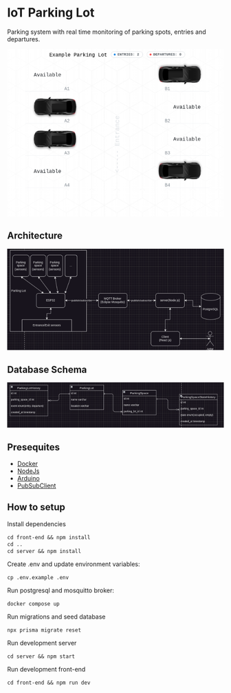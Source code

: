 # IoT Parking Lot

Parking system with real time monitoring of parking spots, entries and departures.

![demo app](/assets/parking_lot_example.png)

## Architecture
![architecture](/assets/architecture.png)

## Database Schema
![database schema](/assets/database.png)

## Presequites

- [Docker](https://docs.docker.com/get-docker/)
- [NodeJs](https://nodejs.org/en/download/)
- [Arduino](https://www.arduino.cc/en/software)
- [PubSubClient](https://pubsubclient.knolleary.net/)

## How to setup

Install dependencies
```
cd front-end && npm install
cd ..
cd server && npm install
```

Create .env and update environment variables:

```
cp .env.example .env
```

Run postgresql and mosquitto broker:

```
docker compose up
```

Run migrations and seed database

```
npx prisma migrate reset
```

Run development server

```
cd server && npm start
```

Run development front-end

```
cd front-end && npm run dev
```